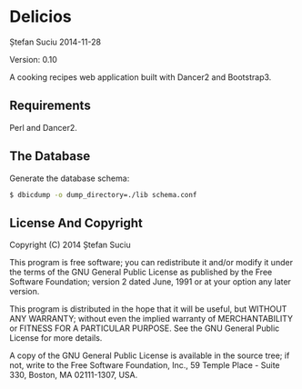 Delicios
========
Ștefan Suciu
2014-11-28

Version: 0.10

A cooking recipes web application built with Dancer2 and Bootstrap3.


Requirements
------------

Perl and Dancer2.


The Database
------------

Generate the database schema:

```bash
$ dbicdump -o dump_directory=./lib schema.conf
```

License And Copyright
---------------------

Copyright (C) 2014 Ștefan Suciu

This program is free software; you can redistribute it and/or modify
it under the terms of the GNU General Public License as published by
the Free Software Foundation; version 2 dated June, 1991 or at your option
any later version.

This program is distributed in the hope that it will be useful,
but WITHOUT ANY WARRANTY; without even the implied warranty of
MERCHANTABILITY or FITNESS FOR A PARTICULAR PURPOSE.  See the
GNU General Public License for more details.

A copy of the GNU General Public License is available in the source tree;
if not, write to the Free Software Foundation, Inc.,
59 Temple Place - Suite 330, Boston, MA 02111-1307, USA.
